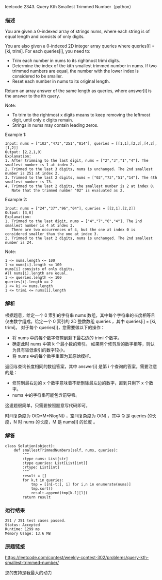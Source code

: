 leetcode  2343. Query Kth Smallest Trimmed Number（python）




### 描述


You are given a 0-indexed array of strings nums, where each string is of equal length and consists of only digits.

You are also given a 0-indexed 2D integer array queries where queries[i] = [ki, trimi]. For each queries[i], you need to:

* Trim each number in nums to its rightmost trimi digits.
* Determine the index of the kith smallest trimmed number in nums. If two trimmed numbers are equal, the number with the lower index is considered to be smaller.
* Reset each number in nums to its original length.

Return an array answer of the same length as queries, where answer[i] is the answer to the ith query.

Note:

* To trim to the rightmost x digits means to keep removing the leftmost digit, until only x digits remain.
* Strings in nums may contain leading zeros.


Example 1:

	Input: nums = ["102","473","251","814"], queries = [[1,1],[2,3],[4,2],[1,2]]
	Output: [2,2,1,0]
	Explanation:
	1. After trimming to the last digit, nums = ["2","3","1","4"]. The smallest number is 1 at index 2.
	2. Trimmed to the last 3 digits, nums is unchanged. The 2nd smallest number is 251 at index 2.
	3. Trimmed to the last 2 digits, nums = ["02","73","51","14"]. The 4th smallest number is 73.
	4. Trimmed to the last 2 digits, the smallest number is 2 at index 0.
	   Note that the trimmed number "02" is evaluated as 2.

	
Example 2:


	Input: nums = ["24","37","96","04"], queries = [[2,1],[2,2]]
	Output: [3,0]
	Explanation:
	1. Trimmed to the last digit, nums = ["4","7","6","4"]. The 2nd smallest number is 4 at index 3.
	   There are two occurrences of 4, but the one at index 0 is considered smaller than the one at index 3.
	2. Trimmed to the last 2 digits, nums is unchanged. The 2nd smallest number is 24.




Note:

	1 <= nums.length <= 100
	1 <= nums[i].length <= 100
	nums[i] consists of only digits.
	All nums[i].length are equal.
	1 <= queries.length <= 100
	queries[i].length == 2
	1 <= ki <= nums.length
	1 <= trimi <= nums[i].length


### 解析

根据题意，给定一个 0 索引的字符串 nums 数组，其中每个字符串的长度相等且仅由数字组成。给定一个 0 索引的 2D 整数数组 queries ，其中 queries[i] = [ki, trimi]。 对于每个 queries[i]，您需要做以下的操作：

* 将 nums 中的每个数字修剪到剩下最右边的 trimi 个数字。
* 确定此时 nums 中第 k 个最小数的索引。 如果两个修剪后的数字相等，则认为具有较低索引的数字较小。
* 将 nums 中的每个数字重置为其原始模样。

返回与查询长度相同的数组答案，其中 answer[i] 是第 i 个查询的答案。需要注意的是：

* 修剪到最右边的 x 个数字意味着不断删除最左边的数字，直到只剩下 x 个数字。
* nums 中的字符串可能包含前导零。

这道题很简单，只需要按照题意写代码即可。

时间复杂度为 O(Q\*M\*NlogN)) ，空间复杂度为 O(N) ，其中 Q 是 queries 的长度，N 时 nums 的长度，M 是 nums[i] 的长度 。

### 解答
	class Solution(object):
	    def smallestTrimmedNumbers(self, nums, queries):
	        """
	        :type nums: List[str]
	        :type queries: List[List[int]]
	        :rtype: List[int]
	        """
	        result = []
	        for k,t in queries:
	            tmp = [[n[-t:], i] for i,n in enumerate(nums)]
	            tmp.sort()	
	            result.append(tmp[k-1][1])
	        return result


### 运行结果

	251 / 251 test cases passed.
	Status: Accepted
	Runtime: 1299 ms
	Memory Usage: 13.6 MB

### 原题链接

https://leetcode.com/contest/weekly-contest-302/problems/query-kth-smallest-trimmed-number/


您的支持是我最大的动力
